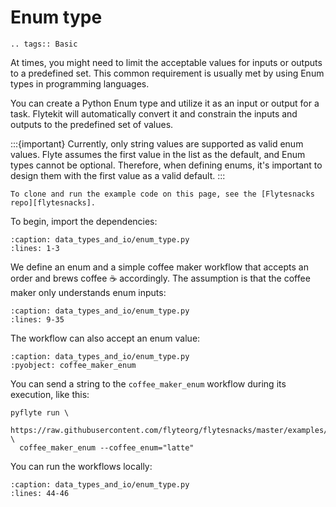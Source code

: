 # Enum type

```{eval-rst}
.. tags:: Basic
```

At times, you might need to limit the acceptable values for inputs or outputs to a predefined set.
This common requirement is usually met by using Enum types in programming languages.

You can create a Python Enum type and utilize it as an input or output for a task.
Flytekit will automatically convert it and constrain the inputs and outputs to the predefined set of values.

:::{important}
Currently, only string values are supported as valid enum values.
Flyte assumes the first value in the list as the default, and Enum types cannot be optional.
Therefore, when defining enums, it's important to design them with the first value as a valid default.
:::

```{note}
To clone and run the example code on this page, see the [Flytesnacks repo][flytesnacks].
```

To begin, import the dependencies:

```{rli} https://raw.githubusercontent.com/flyteorg/flytesnacks/master/examples/data_types_and_io/data_types_and_io/enum_type.py
:caption: data_types_and_io/enum_type.py
:lines: 1-3
```

We define an enum and a simple coffee maker workflow that accepts an order and brews coffee ☕️ accordingly.
The assumption is that the coffee maker only understands enum inputs:

```{rli} https://raw.githubusercontent.com/flyteorg/flytesnacks/master/examples/data_types_and_io/data_types_and_io/enum_type.py
:caption: data_types_and_io/enum_type.py
:lines: 9-35
```

The workflow can also accept an enum value:

```{rli} https://raw.githubusercontent.com/flyteorg/flytesnacks/master/examples/data_types_and_io/data_types_and_io/enum_type.py
:caption: data_types_and_io/enum_type.py
:pyobject: coffee_maker_enum
```

You can send a string to the `coffee_maker_enum` workflow during its execution, like this:
```
pyflyte run \
  https://raw.githubusercontent.com/flyteorg/flytesnacks/master/examples/data_types_and_io/data_types_and_io/enum_type.py \
  coffee_maker_enum --coffee_enum="latte"
```

You can run the workflows locally:

```{rli} https://raw.githubusercontent.com/flyteorg/flytesnacks/master/examples/data_types_and_io/data_types_and_io/enum_type.py
:caption: data_types_and_io/enum_type.py
:lines: 44-46
```

[flytesnacks]: https://github.com/flyteorg/flytesnacks/tree/master/examples/data_types_and_io/
